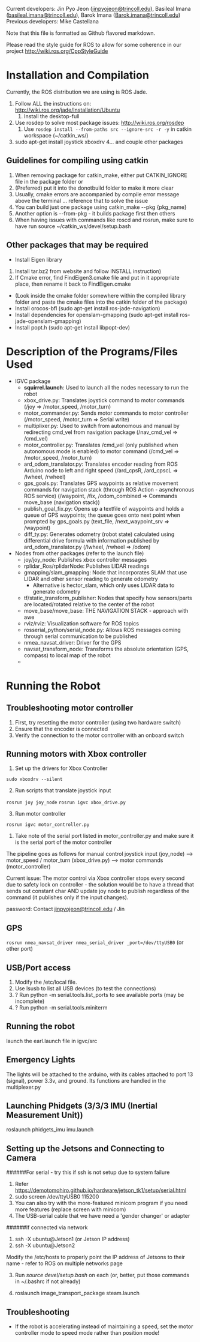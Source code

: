 Current developers: Jin Pyo Jeon (jinpyojeon@trincoll.edu), Basileal Imana (basileal.imana@trincoll.edu), Barok Imana (Barok.imana@trincoll.edu)
Previous developers: Mike Castellana

Note that this file is formatted as Github flavored markdown.

Please read the style guide for ROS to allow for some coherence in our project
http://wiki.ros.org/CppStyleGuide

Installation and Compilation 
=============================
Currently, the ROS distribution we are using is ROS Jade.
1. Follow ALL the instructions on: http://wiki.ros.org/jade/Installation/Ubuntu
	1. Install the desktop-full
2. Use rosdep to solve most package issues: http://wiki.ros.org/rosdep
	1. Use `rosdep install --from-paths src --ignore-src -r -y` in catkin workspace (~/catkin_ws/)
3. sudo apt-get install joystick xboxdrv
4... and couple other packages

Guidelines for compiling using catkin
---------------------
1. When removing package for catkin_make, either put CATKIN_IGNORE file in the package folder or 
2. (Preferred) put it into the donotbuild folder to make it more clear
3. Usually, cmake errors are accompanied by compile error message above the terminal ... reference that to solve the issue
4. You can build just one package using catkin_make --pkg {pkg_name} 
5. Another option is --from-pkg <package> - it builds package first then others
6. When having issues with commands like roscd and rosrun, make sure to have run source ~/catkin_ws/devel/setup.bash

Other packages that may be required 
-------------------------
* Install Eigen library 
1. Install tar.bz2 from website and follow INSTALL instruction)
2. If Cmake error, find FindEigen3.cmake file and put in it appropriate place, then rename it back to FindEigen.cmake
* (Look inside the cmake folder somewhere within the compiled library folder and paste the cmake files into the catkin folder of the package)
* Install orocos-bfl (sudo apt-get install ros-jade-navigation) 
* Install dependencies for openslam-gmapping (sudo apt-get install ros-jade-openslam-gmapping)
* Install popt.h (sudo apt-get install libpopt-dev)

Description of the Programs/Files Used
===============================
* IGVC package
  * __squirrel.launch__: Used to launch all the nodes necessary to run the robot
  * xbox_drive.py: Translates joystick command to motor commands (/joy => /motor_speed, /motor_turn)
  * motor_commander.py: Sends motor commands to motor controller (/motor_speed, /motor_turn => Serial write)
  * multiplixer.py: Used to switch from autonomous and manual by redirecting cmd_vel from navigation package (/nav_cmd_vel => /cmd_vel)
  * motor_controller.py: Translates /cmd_vel (only published when autonomous mode is enabled) to motor command (/cmd_vel => /motor_speed, /motor_turn)
  * ard_odom_translator.py: Translates encoder reading from ROS Arduino node to left and right speed (/ard_cpsR, /ard_cpscL => /lwheel, /rwheel)
  * gps_goals.py: Translates GPS waypoints as relative movement commands for navigation stack (through ROS Action - asynchronous ROS service) (/waypoint, /fix, /odom_combined => Commands move_base (navigation stack))
  * publish_goal_fix.py: Opens up a textfile of waypoints and holds a queue of GPS waypoints; the queue goes onto next point when prompted by gps_goals.py (text_file, /next_waypoint_srv => /waypoint) 
  * diff_ty.py: Generates odometry (robot state) calculated using differential drive formula with information published by ard_odom_translator.py (/lwheel, /rwheel => /odom) 
* Nodes from other packages (refer to the launch file)
  * joy/joy_node: Publishes xbox controller messages
  * rplidar_Ros/rplidarNode: Publishes LIDAR readings
  * gmapping/slam_gmapping: Node that incorporates SLAM that use LIDAR and other sensor reading to generate odometry 
    * Alternative is hector_slam, which only uses LIDAR data to generate odometry
  * tf/static_transform_publisher: Nodes that specify how sensors/parts are located/rotated relative to the center of the robot
  * move_base/move_base: THE NAVIGATION STACK - approach with awe
  * rviz/rviz: Visualization software for ROS topics
  * rosserial_python/serial_node.py: Allows ROS messages coming through serial communication to be published 
  * nmea_navsat_driver: Driver for the GPS
  * navsat_transform_node: Transforms the absolute orientation (GPS, compass) to local map of the robot
  * 
  

Running the Robot
==================

Troubleshooting motor controller
---------------------
1. First, try resetting the motor controller (using two hardware switch)
2. Ensure that the encoder is connected
3. Verify the connection to the motor controller with an onboard switch

Running motors with Xbox controller
--------------------
1. Set up the drivers for Xbox Controller

`sudo xboxdrv --silent`

2. Run scripts that translate joystick input

`rosrun joy joy_node`
`rosrun igvc xbox_drive.py`

3. Run motor controller
    
`rosrun igvc motor_controller.py `

  1. Take note of the serial port listed in motor_controller.py 
     and make sure it is the serial port of the motor controller

The pipeline goes as follows for manual control 
joystick input (joy_node) --> motor_speed / motor_turn (xbox_drive.py) --> motor commands (motor_controller)

Current issue: The motor control via Xbox controller stops every second due to safety lock on controller - 
		 the solution would be to have a thread that sends out constant char AND update joy node to 
		 publish regardless of the command (it publishes only if the input changes).

password: Contact jinpyojeon@trincoll.edu / Jin

GPS
-----------
`rosrun nmea_navsat_driver nmea_serial_driver _port=/dev/ttyUSB0`  (or other port)

USB/Port access
---------------
1. Modify the /etc/local file. 
2. Use lsusb to list all USB devices (to test the connections)
3. ? Run python -m serial.tools.list_ports to see available ports (may be incomplete)
4. ? Run python -m serial.tools.miniterm
 
Running the robot
------------------------
launch the earl.launch file in igvc/src

Emergency Lights
-----------------
The lights will be attached to the arduino, 
with its cables attached to port 13 (signal), power 3.3v, and ground.
Its functions are handled in the multiplexer.py

Launching Phidgets (3/3/3 IMU (Inertial Measurement Unit))
----------------------
roslaunch phidgets_imu imu.launch

Setting up the Jetsons and Connecting to Camera
----------------------
######For serial - try this if ssh is not setup due to system failure
1. Refer https://demotomohiro.github.io/hardware/jetson_tk1/setup/serial.html
2. sudo screen /dev/ttyUSB0 115200
3. You can also try with the more-featured minicom program if you need more features (replace screen with minicom)
4. The USB-serial cable that we have need a 'gender changer' or adapter

######If connected via network
1. ssh -X ubuntu@Jetson1 (or Jetson IP address)
2. ssh -X ubuntu@Jetson2 

Modify the /etc/hosts to properly point the IP address of Jetsons to their name - refer to ROS on multiple networks page

3. Run *source devel/setup.bash* on each (or, better, put those commands in ~/.bashrc if not already)

4. roslaunch image_transport_package steam.launch

Troubleshooting 
-------------------
* If the robot is accelerating instead of maintaining a speed, set the motor controller mode to speed mode rather than position mode!
